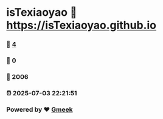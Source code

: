 # isTexiaoyao :link: https://isTexiaoyao.github.io 
### :page_facing_up: [4](https://isTexiaoyao.github.io/tag.html) 
### :speech_balloon: 0 
### :hibiscus: 2006 
### :alarm_clock: 2025-07-03 22:21:51 
### Powered by :heart: [Gmeek](https://github.com/Meekdai/Gmeek)
